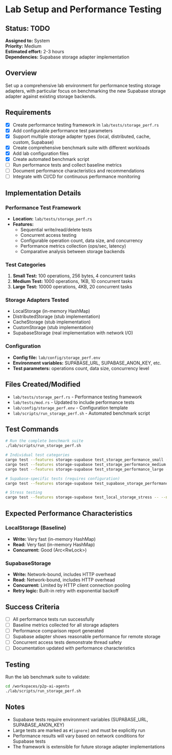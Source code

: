 # Lab Setup and Performance Testing

## Status: TODO
**Assigned to:** System  
**Priority:** Medium  
**Estimated effort:** 2-3 hours  
**Dependencies:** Supabase storage adapter implementation  

## Overview
Set up a comprehensive lab environment for performance testing storage adapters, with particular focus on benchmarking the new Supabase storage adapter against existing storage backends.

## Requirements
- [x] Create performance testing framework in `lab/tests/storage_perf.rs`
- [x] Add configurable performance test parameters
- [x] Support multiple storage adapter types (local, distributed, cache, custom, Supabase)
- [x] Create comprehensive benchmark suite with different workloads
- [x] Add lab configuration files
- [x] Create automated benchmark script
- [ ] Run performance tests and collect baseline metrics
- [ ] Document performance characteristics and recommendations
- [ ] Integrate with CI/CD for continuous performance monitoring

## Implementation Details

### Performance Test Framework
- **Location:** `lab/tests/storage_perf.rs`
- **Features:**
  - Sequential write/read/delete tests
  - Concurrent access testing
  - Configurable operation count, data size, and concurrency
  - Performance metrics collection (ops/sec, latency)
  - Comparative analysis between storage backends

### Test Categories
1. **Small Test:** 100 operations, 256 bytes, 4 concurrent tasks
2. **Medium Test:** 1000 operations, 1KB, 10 concurrent tasks  
3. **Large Test:** 10000 operations, 4KB, 20 concurrent tasks

### Storage Adapters Tested
- LocalStorage (in-memory HashMap)
- DistributedStorage (stub implementation)
- CacheStorage (stub implementation)
- CustomStorage (stub implementation)
- SupabaseStorage (real implementation with network I/O)

### Configuration
- **Config file:** `lab/config/storage_perf.env`
- **Environment variables:** SUPABASE_URL, SUPABASE_ANON_KEY, etc.
- **Test parameters:** operations count, data size, concurrency level

## Files Created/Modified
- `lab/tests/storage_perf.rs` - Performance testing framework
- `lab/tests/mod.rs` - Updated to include performance tests
- `lab/config/storage_perf.env` - Configuration template
- `lab/scripts/run_storage_perf.sh` - Automated benchmark script

## Test Commands
```bash
# Run the complete benchmark suite
./lab/scripts/run_storage_perf.sh

# Individual test categories
cargo test --features storage-supabase test_storage_performance_small -- --nocapture
cargo test --features storage-supabase test_storage_performance_medium -- --nocapture
cargo test --features storage-supabase test_storage_performance_large -- --ignored --nocapture

# Supabase-specific tests (requires configuration)
cargo test --features storage-supabase test_supabase_storage_performance -- --nocapture

# Stress testing
cargo test --features storage-supabase test_local_storage_stress -- --nocapture
```

## Expected Performance Characteristics

### LocalStorage (Baseline)
- **Write:** Very fast (in-memory HashMap)
- **Read:** Very fast (in-memory HashMap)
- **Concurrent:** Good (Arc<RwLock<HashMap>>)

### SupabaseStorage
- **Write:** Network-bound, includes HTTP overhead
- **Read:** Network-bound, includes HTTP overhead
- **Concurrent:** Limited by HTTP client connection pooling
- **Retry logic:** Built-in retry with exponential backoff

## Success Criteria
- [ ] All performance tests run successfully
- [ ] Baseline metrics collected for all storage adapters
- [ ] Performance comparison report generated
- [ ] Supabase adapter shows reasonable performance for remote storage
- [ ] Concurrent access tests demonstrate thread safety
- [ ] Documentation updated with performance characteristics

## Testing
Run the lab benchmark suite to validate:
```bash
cd /workspaces/p2p-ai-agents
./lab/scripts/run_storage_perf.sh
```

## Notes
- Supabase tests require environment variables (SUPABASE_URL, SUPABASE_ANON_KEY)
- Large tests are marked as `#[ignore]` and must be explicitly run
- Performance results will vary based on network conditions for Supabase tests
- The framework is extensible for future storage adapter implementations
